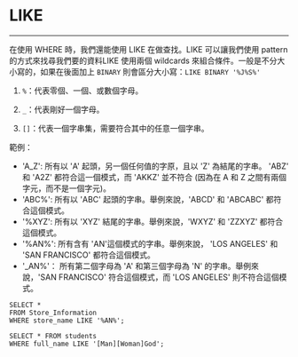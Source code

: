 # LIKE

---

在使用 WHERE 時，我們還能使用 LIKE 在做查找。LIKE 可以讓我們使用 pattern 的方式來找尋我們要的資料LIKE 使用兩個 wildcards 來組合條件。一般是不分大小寫的，如果在後面加上 `BINARY` 則會區分大小寫：`LIKE BINARY '%J%S%'`

1. `%`：代表零個、一個、或數個字母。

2. `_`：代表剛好一個字母。

3. `[]`：代表一個字串集，需要符合其中的任意一個字串。

範例：

* 'A\_Z': 所有以 'A' 起頭，另一個任何值的字原，且以 'Z' 為結尾的字串。 'ABZ' 和 'A2Z' 都符合這一個模式，而 'AKKZ' 並不符合 \(因為在 A 和 Z 之間有兩個字元，而不是一個字元\)。
* 'ABC%': 所有以 'ABC' 起頭的字串。舉例來說，'ABCD' 和 'ABCABC' 都符合這個模式。
* '%XYZ': 所有以 'XYZ' 結尾的字串。舉例來說，'WXYZ' 和 'ZZXYZ' 都符合這個模式。
* '%AN%': 所有含有 'AN'這個模式的字串。舉例來說， 'LOS ANGELES' 和 'SAN FRANCISCO' 都符合這個模式。
* '\_AN%'： 所有第二個字母為 'A' 和第三個字母為 'N' 的字串。舉例來說，'SAN FRANCISCO' 符合這個模式，而 'LOS ANGELES' 則不符合這個模式。

```
SELECT * 
FROM Store_Information 
WHERE store_name LIKE '%AN%';
```



```
SELECT * FROM students
WHERE full_name LIKE '[Man][Woman]God';
```



